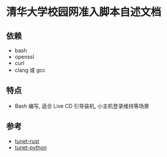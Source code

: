 # 清华大学校园网准入脚本自述文档

## 依赖

-   bash
-   openssl
-   curl
-   clang 或 gcc

## 特点

-   Bash 编写, 适合 Live CD 引导装机, 小主机登录维持等场景

## 参考

-   [tunet-rust](https://github.com/Berrysoft/tunet-rust)
-   [tunet-python](https://github.com/yuantailing/tunet-python/)
